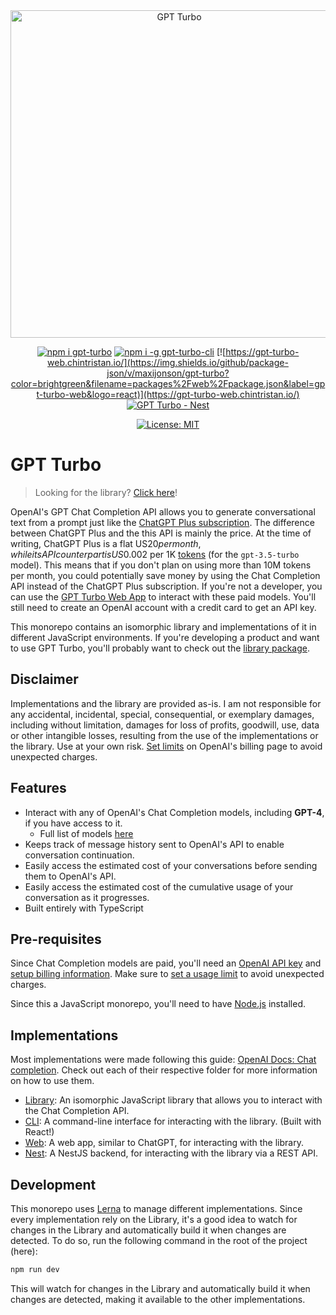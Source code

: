 <div align="center">
  <img src="./logo/logo-inline-transparent.png" alt="GPT Turbo" width="524" />

  [![npm i gpt-turbo](https://img.shields.io/npm/v/gpt-turbo?color=brightgreen&label=gpt-turbo&logo=npm)](https://www.npmjs.com/package/gpt-turbo)
  [![npm i -g gpt-turbo-cli](https://img.shields.io/npm/v/gpt-turbo-cli?color=brightgreen&label=gpt-turbo-cli&logo=npm)](https://www.npmjs.com/package/gpt-turbo-cli)
  [![https://gpt-turbo-web.chintristan.io/](https://img.shields.io/github/package-json/v/maxijonson/gpt-turbo?color=brightgreen&filename=packages%2Fweb%2Fpackage.json&label=gpt-turbo-web&logo=react)](https://gpt-turbo-web.chintristan.io/)
  [![GPT Turbo - Nest](https://img.shields.io/github/package-json/v/maxijonson/gpt-turbo?color=brightgreen&filename=packages%2Fnest%2Fpackage.json&label=gpt-turbo-nest&logo=nestjs)](https://github.com/maxijonson/gpt-turbo/tree/develop/packages/nest)

  [![License: MIT](https://img.shields.io/badge/License-MIT-yellow.svg)](https://opensource.org/licenses/MIT)
</div>

# GPT Turbo

> Looking for the library? [Click here](./packages/lib/)!

OpenAI's GPT Chat Completion API allows you to generate conversational text from a prompt just like the [ChatGPT Plus subscription](https://openai.com/blog/chatgpt-plus). The difference between ChatGPT Plus and the this API is mainly the price. At the time of writing, ChatGPT Plus is a flat US$20 per month, while its API counterpart is US$0.002 per 1K [tokens](https://platform.openai.com/docs/introduction/tokens) (for the `gpt-3.5-turbo` model). This means that if you don't plan on using more than 10M tokens per month, you could potentially save money by using the Chat Completion API instead of the ChatGPT Plus subscription. If you're not a developer, you can use the [GPT Turbo Web App](https://gpt-turbo-web.chintristan.io/) to interact with these paid models. You'll still need to create an OpenAI account with a credit card to get an API key.

This monorepo contains an isomorphic library and implementations of it in different JavaScript environments. If you're developing a product and want to use GPT Turbo, you'll probably want to check out the [library package](./packages/lib/).

## Disclaimer

Implementations and the library are provided as-is. I am not responsible for any accidental, incidental, special, consequential, or exemplary damages, including without limitation, damages for loss of profits, goodwill, use, data or other intangible losses, resulting from the use of the implementations or the library. Use at your own risk. [Set limits](https://platform.openai.com/account/billing/limits) on OpenAI's billing page to avoid unexpected charges.

## Features

- Interact with any of OpenAI's Chat Completion models, including **GPT-4**, if you have access to it. 
  - Full list of models [here](https://platform.openai.com/docs/models/model-endpoint-compatibility)
- Keeps track of message history sent to OpenAI's API to enable conversation continuation.
- Easily access the estimated cost of your conversations before sending them to OpenAI's API.
- Easily access the estimated cost of the cumulative usage of your conversation as it progresses.
- Built entirely with TypeScript

## Pre-requisites

Since Chat Completion models are paid, you'll need an [OpenAI API key](https://platform.openai.com/account/api-keys) and [setup billing information](https://platform.openai.com/account/billing/overview). Make sure to [set a usage limit](https://platform.openai.com/account/billing/limits) to avoid unexpected charges.

Since this a JavaScript monorepo, you'll need to have [Node.js](https://nodejs.org/en/) installed.

## Implementations

Most implementations were made following this guide: [OpenAI Docs: Chat completion](https://platform.openai.com/docs/guides/chat). Check out each of their respective folder for more information on how to use them.

- [Library](./packages/lib/): An isomorphic JavaScript library that allows you to interact with the Chat Completion API.
- [CLI](./packages/cli/): A command-line interface for interacting with the library. (Built with React!)
- [Web](./packages/web/): A web app, similar to ChatGPT, for interacting with the library.
- [Nest](./packages/nest/): A NestJS backend, for interacting with the library via a REST API.

## Development

This monorepo uses [Lerna](https://lerna.js.org/) to manage different implementations. Since every implementation rely on the Library, it's a good idea to watch for changes in the Library and automatically build it when changes are detected. To do so, run the following command in the root of the project (here):

```bash
npm run dev
```

This will watch for changes in the Library and automatically build it when changes are detected, making it available to the other implementations.
